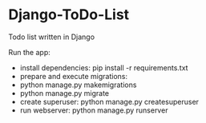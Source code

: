 # Django-ToDo-List
Todo list written in Django

Run the app:
 - install dependencies: pip install -r requirements.txt
 - prepare and execute migrations:
 - python manage.py makemigrations
 - python manage.py migrate
 - create superuser: python manage.py createsuperuser
 - run webserver: python manage.py runserver

